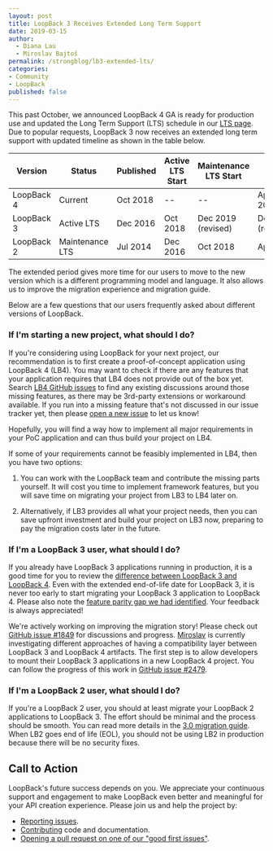 ```yaml
---
layout: post
title: LoopBack 3 Receives Extended Long Term Support
date: 2019-03-15
author:
  - Diana Lau
  - Miroslav Bajtoš
permalink: /strongblog/lb3-extended-lts/
categories:
- Community
- LoopBack
published: false
---
```


This past October, we announced LoopBack 4 GA is ready for production use and updated the Long Term Support (LTS) schedule in our [LTS page](https://loopback.io/doc/en/contrib/Long-term-support.html). Due to popular requests, LoopBack 3 now receives an extended long term support with updated timeline as shown in the table below.

Version | Status | Published | Active LTS Start | Maintenance LTS Start | End-of-life 
-- | -- | -- | -- | -- | --
LoopBack 4 | Current | Oct 2018 | -- | -- | Apr 2021(minimum) 
LoopBack 3 | Active LTS | Dec 2016 | Oct 2018 | Dec 2019 (revised) | Dec 2020 (revised)
LoopBack 2 | Maintenance LTS | Jul 2014 | Dec 2016 | Oct 2018 | Apr 2019

<!--more-->

The extended period gives more time for our users to move to the new version which is a different programming model and language. It also allows us to improve the migration experience and migration guide.

Below are a few questions that our users frequently asked about different versions of LoopBack. 

### If I'm starting a new project, what should I do?

If you're considering using LoopBack for your next project, our recommendation is to first create a proof-of-concept application using LoopBack 4 (LB4). You may want to check if there are any features that your application requires that LB4 does not provide out of the box yet. Search [LB4 GitHub issues](https://github.com/strongloop/loopback-next/issues) to find any existing discussions around those missing features, as there may be 3rd-party extensions or workaround available. If you run into a missing feature that's not discussed in our issue tracker yet, then please [open a new issue](https://github.com/strongloop/loopback-next/issues/new) to let us know! 

Hopefully, you will find a way how to implement all major requirements in your PoC application and can thus build your project on LB4. 

If some of your requirements cannot be feasibly implemented in LB4, then you have two options:

1. You can work with the LoopBack team and contribute the missing parts yourself. It will cost you time to implement framework features, but you will save time on migrating your project from LB3 to LB4 later on. 

2. Alternatively, if LB3 provides all what your project needs, then you can save upfront investment and build your project on LB3 now, preparing to pay the migration costs later in the future.

### If I'm a LoopBack 3 user, what should I do?

If you already have LoopBack 3 applications running in production, it is a good time for you to review the [difference between LoopBack 3 and LoopBack 4](https://loopback.io/doc/en/lb4/LoopBack-3.x.html). Even with the extended end-of-life date for LoopBack 3, it is never too early to start migrating your LoopBack 3 application to LoopBack 4. Please also note  the [feature parity gap we had identified](https://github.com/strongloop/loopback-next/issues/1920). Your feedback is always appreciated! 

We're actively working on improving the migration story! Please check out [GitHub issue #1849](https://github.com/strongloop/loopback-next/issues/1849) for discussions and progress. [Miroslav](https://strongloop.com/authors/Miroslav_Bajto%C5%A1/) is currently investigating different approaches of having a compatibility layer between LoopBack 3 and LoopBack 4 artifacts. The first step is to allow developers to mount their LoopBack 3 applications in a new LoopBack 4 project. You can follow the progress of this work in [GitHub issue #2479](https://github.com/strongloop/loopback-next/issues/2479).

### If I'm a LoopBack 2 user, what should I do? 

If you're a LoopBack 2 user, you should at least migrate your LoopBack 2 applications to LoopBack 3. The effort should be minimal and the process should be smooth. You can read more details in the [3.0 migration guide](https://loopback.io/doc/en/lb3/Migrating-to-3.0.html). When LB2 goes end of life (EOL), you should not be using LB2 in production because there will be no security fixes.

## Call to Action

LoopBack's future success depends on you. We appreciate your continuous support and engagement to make LoopBack even better and meaningful for your API creation experience. Please join us and help the project by:

- [Reporting issues](https://github.com/strongloop/loopback-next/issues).
- [Contributing](https://github.com/strongloop/loopback-next/blob/master/docs/CONTRIBUTING.md)
  code and documentation.
- [Opening a pull request on one of our "good first issues"](https://github.com/strongloop/loopback-next/labels/good%20first%20issue).
